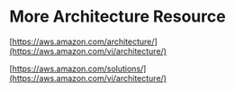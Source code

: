 # More Architecture Resource

[https://aws.amazon.com/architecture/](https://aws.amazon.com/vi/architecture/)

[https://aws.amazon.com/solutions/](https://aws.amazon.com/vi/architecture/)